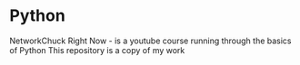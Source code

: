 # Python
NetworkChuck Right Now - is a youtube course running through the basics of Python
This repository is a copy of my work

